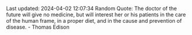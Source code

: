 Last updated: 2024-04-02 12:07:34
Random Quote: The doctor of the future will give no medicine, but will interest her or his patients in the care of the human frame, in a proper diet, and in the cause and prevention of disease. - Thomas Edison